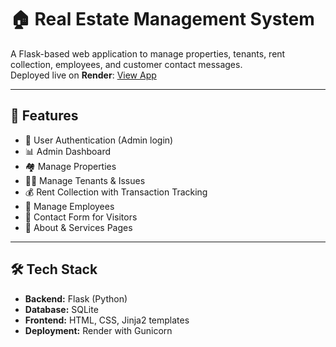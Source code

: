 # 🏠 Real Estate Management System

A Flask-based web application to manage properties, tenants, rent collection, employees, and customer contact messages.  
Deployed live on **Render**: [View App](https://realestate-60qb.onrender.com/)

---

## 🚀 Features
- 🔑 User Authentication (Admin login)
- 📊 Admin Dashboard
- 🏘️ Manage Properties
- 👨‍💼 Manage Tenants & Issues
- 💰 Rent Collection with Transaction Tracking
- 👷 Manage Employees
- 📩 Contact Form for Visitors
- 📜 About & Services Pages

---

## 🛠️ Tech Stack
- **Backend:** Flask (Python)
- **Database:** SQLite
- **Frontend:** HTML, CSS, Jinja2 templates
- **Deployment:** Render with Gunicorn


